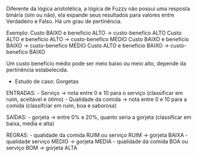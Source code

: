 Diferente da lógica aristotélica, a lógica de Fuzzy não possui uma resposta binária (sim ou não), ela expande seus resultados para valores entre Verdadeiro e Falso.
Há um grau de pertinência.

Exemplo:
Custo BAIXO e benefício ALTO -> custo-benefíco ALTO
Custo ALTO e benefício ALTO -> custo-benefíco MÉDIO
Custo BAIXO e benefício BAIXO -> custo-benefíco MÉDIO
Custo ALTO e benefício BAIXO -> custo-benefíco BAIXO

Um custo benefício médio pode ser meio baixo ou meio alto, depende da pertinência estabelecida.

- Estudo de caso: Gorgetas

ENTRADAS:
    - Serviço -> nota entre 0 e 10 para o serviço (classificar em ruim, aceitável e ótimo)
    - Qualidade da comida -> nota entre 0 e 10 para a comida (classifciar em ruim, boa e saborosa)

SAÍDAS:
    - gorjeta -> entre 0% e 20%, quanto seria a gorjeta (classificar em baixa, media e alta)

REGRAS:
    - qualidade da comida RUIM ou serviço RUIM -> gorjeta BAIXA
    - qualidade serviço MEDIO -> gorjeta MEDIA
    - qualidade da comida BOA ou serviço BOM -> gorjeta ALTA
